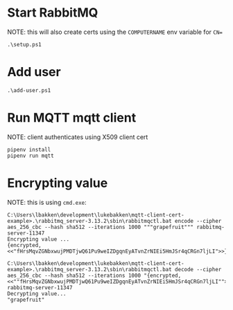 
# Start RabbitMQ

NOTE: this will also create certs using the `COMPUTERNAME` env variable for `CN=`

```
.\setup.ps1
```

# Add user

```
.\add-user.ps1
```

# Run MQTT mqtt client

NOTE: client authenticates using X509 client cert

```
pipenv install
pipenv run mqtt
```

# Encrypting value

NOTE: this is using `cmd.exe`:

```
C:\Users\lbakken\development\lukebakken\mqtt-client-cert-example>.\rabbitmq_server-3.13.2\sbin\rabbitmqctl.bat encode --cipher aes_256_cbc --hash sha512 --iterations 1000 """grapefruit""" rabbitmq-server-11347
Encrypting value ...
{encrypted,<<"fHrsMqvZGNbxwujPMDTjwQ61Pu9weIZDgqnEyATvnZrNIEi5HmJSr4qCRGn7ljLI">>}

C:\Users\lbakken\development\lukebakken\mqtt-client-cert-example>.\rabbitmq_server-3.13.2\sbin\rabbitmqctl.bat decode --cipher aes_256_cbc --hash sha512 --iterations 1000 "{encrypted,<<""fHrsMqvZGNbxwujPMDTjwQ61Pu9weIZDgqnEyATvnZrNIEi5HmJSr4qCRGn7ljLI"">>}" rabbitmq-server-11347
Decrypting value...
"grapefruit"
```
